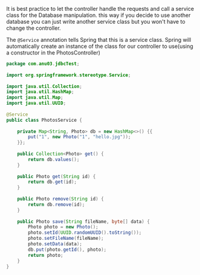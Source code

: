 It is best practice to let the controller handle the requests and call a service class for the Database manipulation. this way if you decide to use another database you can just write another service class but you won't have to change the controller.

The `@Service`
 annotation tells Spring that this is a service class. Spring will automatically create an instance of the class for our controller to use(using a constructor in the PhotosController)

```Java
package com.anu03.jdbcTest;  
  
import org.springframework.stereotype.Service;  
  
import java.util.Collection;  
import java.util.HashMap;  
import java.util.Map;  
import java.util.UUID;  
  
@Service  
public class PhotosService {  
  
    private Map<String, Photo> db = new HashMap<>() {{  
        put("1", new Photo("1", "hello.jpg"));  
    }};  
  
    public Collection<Photo> get() {  
        return db.values();  
    }  
  
    public Photo get(String id) {  
        return db.get(id);  
    }  
  
    public Photo remove(String id) {  
        return db.remove(id);  
    }  
  
    public Photo save(String fileName, byte[] data) {  
        Photo photo = new Photo();  
        photo.setId(UUID.randomUUID().toString());  
        photo.setFileName(fileName);  
        photo.setData(data);  
        db.put(photo.getId(), photo);  
        return photo;  
    }  
}
```